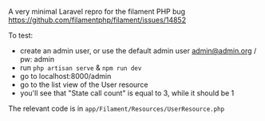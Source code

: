 A very minimal Laravel repro for the filament PHP bug https://github.com/filamentphp/filament/issues/14852

To test:
- create an admin user, or use the default admin user admin@admin.org / pw: admin
- run `php artisan serve` & `npm run dev`
- go to localhost:8000/admin
- go to the list view of the User resource
- you'll see that "State call count" is equal to 3, while it should be 1

The relevant code is in `app/Filament/Resources/UserResource.php`